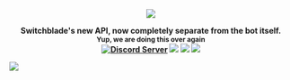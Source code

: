 <div align="center">
  <img src="https://i.imgur.com/ohWDCpg.png"<br>
  
  <b>Switchblade's new API, now completely separate from the bot itself.<br>
    <span style="font-size: 12">Yup, we are doing this over again</span>
  <br>
    <a href="https://support.switchblade.xyz/"><img src="https://img.shields.io/badge/dynamic/json.svg?style=flat-square&label=chat%20on%20Discord&colorB=7289DA&url=https%3A%2F%2Fdiscordapp.com%2Fapi%2Fservers%2F445203868624748555%2Fembed.json&query=%24.members.length&suffix=%20online" alt="Discord Server"/></a>
    <a href="https://travis-ci.org/SwitchbladeBot/api"><img src="https://img.shields.io/travis/SwitchbladeBot/api.svg?style=flat-square"/></a>
    <a href="https://david-dm.org/SwitchbladeBot/api"><img src="https://david-dm.org/SwitchbladeBot/api/status.svg?style=flat-square"/></a>
    <a href="https://david-dm.org/SwitchbladeBot/api?type=dev"><img src="https://david-dm.org/SwitchbladeBot/api/dev-status.svg?style=flat-square"/></a>
  </p>
</div>

<img src="https://i.imgur.com/nDR0P2H.jpg">
